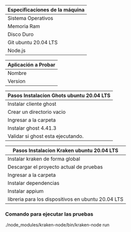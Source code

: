 | Especificaciones de la máquina |
| ------------------------------ |
| Sistema Operativos             | Linux Ubuntu. Versión 20.04 LTS |
| Memoria Ram                    | 6GB |
| Disco Duro                     | 100GB SS |
| Git ubuntu 20.04 LTS           |  https://git-scm.com/download/linux |
| Node.js                        | 16.14.2 LTS |

| Aplicación a Probar |
| ------------------- |
| Nombre              | Ghost |
| Version             | 4.41.3 |

| Pasos Instalacion Ghots ubuntu 20.04 LTS |
| ---------------------------------------- |
| Instalar cliente ghost                   | sudo npm install ghost-cli@latest -g |
| Crear un directorio vacio                | mkdir ghost\_4.41.3 |
| Ingresar a la carpeta                    | cd ghost\_4.41.3 |
| Instalar ghost 4.41.3                    | ghost install 4.41.3 --local |
| Validar si ghost esta ejecutando.        | [http://localhost:2368/ghost/](http://localhost:2368/ghost/) |

| Pasos Instalacion Kraken ubuntu 20.04 LTS          |
| -------------------------------------------------- |
| Instalar kraken de forma global                    | npm install kraken-node -g |
| Descargar el proyecto actual de pruebas            | git clone https://github.com/MISW4103-Automatizacion/E2EGhost\_4.41.3.git |
| Ingresar a la carpeta                              | cd kraken |
| Instalar dependencias                              | npm install |
| Instalar appium                                    | npm install -g appium |
| libreria para los dispositivos en ubuntu 20.04 LTS | sudo apt install adb -y |

### Comando para ejecutar las pruebas
./node_modules/kraken-node/bin/kraken-node run